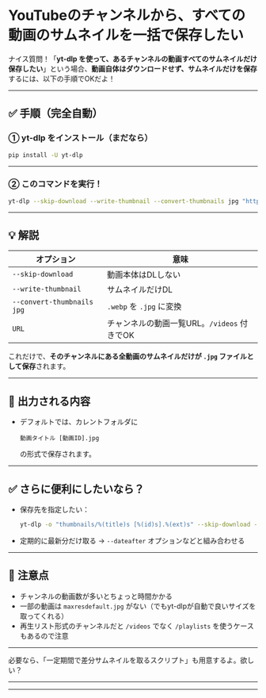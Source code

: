 # YouTubeのチャンネルから、すべての動画のサムネイルを一括で保存したい

ナイス質問！「**yt-dlp を使って、あるチャンネルの動画すべてのサムネイルだけ保存したい**」という場合、**動画自体はダウンロードせず、サムネイルだけを保存**するには、以下の手順でOKだよ！

---

## ✅ 手順（完全自動）

### ① yt-dlp をインストール（まだなら）

```bash
pip install -U yt-dlp
```

---

### ② このコマンドを実行！

```bash
yt-dlp --skip-download --write-thumbnail --convert-thumbnails jpg "https://www.youtube.com/@ryo_nuko/videos"
```

---

## 💡 解説

| オプション | 意味 |
|------------|------|
| `--skip-download` | 動画本体はDLしない |
| `--write-thumbnail` | サムネイルだけDL |
| `--convert-thumbnails jpg` | `.webp` を `.jpg` に変換 |
| `URL` | チャンネルの動画一覧URL。`/videos` 付きでOK |

これだけで、**そのチャンネルにある全動画のサムネイルだけが `.jpg` ファイルとして保存**されます。

---

## 📁 出力される内容

- デフォルトでは、カレントフォルダに
  ```
  動画タイトル [動画ID].jpg
  ```
  の形式で保存されます。

---

## ✅ さらに便利にしたいなら？

- 保存先を指定したい：
  ```bash
  yt-dlp -o "thumbnails/%(title)s [%(id)s].%(ext)s" --skip-download --write-thumbnail --convert-thumbnails jpg "URL"
  ```

- 定期的に最新分だけ取る → `--dateafter` オプションなどと組み合わせる

---

## 🚫 注意点

- チャンネルの動画数が多いとちょっと時間かかる
- 一部の動画は `maxresdefault.jpg` がない（でもyt-dlpが自動で良いサイズを取ってくれる）
- 再生リスト形式のチャンネルだと `/videos` でなく `/playlists` を使うケースもあるので注意

---

必要なら、「一定期間で差分サムネイルを取るスクリプト」も用意するよ。欲しい？

---
---
